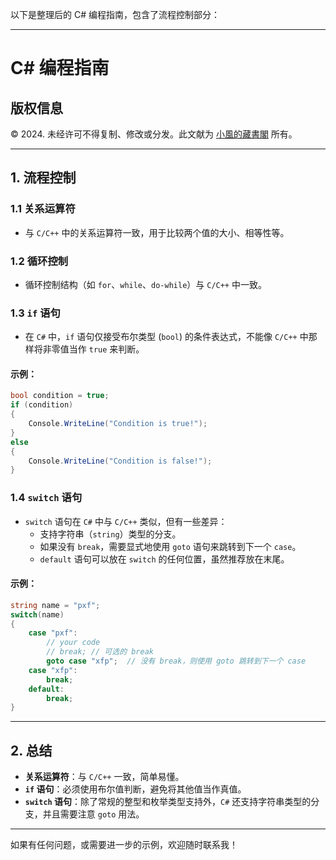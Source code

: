 以下是整理后的 C# 编程指南，包含了流程控制部分：

---

# C# 编程指南

## 版权信息

© 2024. 未经许可不得复制、修改或分发。此文献为 [小風的藏書閣](https://t.me/xfp2333) 所有。

---

## 1. 流程控制

### 1.1 关系运算符
- 与 `C/C++` 中的关系运算符一致，用于比较两个值的大小、相等性等。

### 1.2 循环控制
- 循环控制结构（如 `for`、`while`、`do-while`）与 `C/C++` 中一致。

### 1.3 `if` 语句
- 在 `C#` 中，`if` 语句仅接受布尔类型 (`bool`) 的条件表达式，不能像 `C/C++` 中那样将非零值当作 `true` 来判断。

#### 示例：
```c#
bool condition = true;
if (condition)
{
    Console.WriteLine("Condition is true!");
}
else
{
    Console.WriteLine("Condition is false!");
}
```

### 1.4 `switch` 语句
- `switch` 语句在 `C#` 中与 `C/C++` 类似，但有一些差异：
  - 支持字符串（`string`）类型的分支。
  - 如果没有 `break`，需要显式地使用 `goto` 语句来跳转到下一个 `case`。
  - `default` 语句可以放在 `switch` 的任何位置，虽然推荐放在末尾。

#### 示例：
```c#
string name = "pxf";
switch(name)
{
    case "pxf":
        // your code
        // break; // 可选的 break
        goto case "xfp";  // 没有 break，则使用 goto 跳转到下一个 case
    case "xfp":
        break;
    default:
        break;
}
```

---

## 2. 总结
- **关系运算符**：与 `C/C++` 一致，简单易懂。
- **`if` 语句**：必须使用布尔值判断，避免将其他值当作真值。
- **`switch` 语句**：除了常规的整型和枚举类型支持外，`C#` 还支持字符串类型的分支，并且需要注意 `goto` 用法。

---

如果有任何问题，或需要进一步的示例，欢迎随时联系我！
